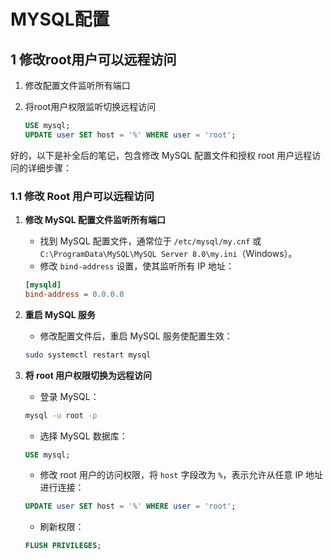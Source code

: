 # MYSQL配置

## 1 修改root用户可以远程访问

1. 修改配置文件监听所有端口
2. 将root用户权限监听切换远程访问

    ```sql
    USE mysql;
    UPDATE user SET host = '%' WHERE user = 'root';
    ```

好的，以下是补全后的笔记，包含修改 MySQL 配置文件和授权 root 用户远程访问的详细步骤：

### 1.1 修改 Root 用户可以远程访问

1. **修改 MySQL 配置文件监听所有端口**

    * 找到 MySQL 配置文件，通常位于 `/etc/mysql/my.cnf`​ 或 `C:\ProgramData\MySQL\MySQL Server 8.0\my.ini`​（Windows）。
    * 修改 `bind-address`​ 设置，使其监听所有 IP 地址：

    ```ini
    [mysqld]
    bind-address = 0.0.0.0
    ```

2. **重启 MySQL 服务**

    * 修改配置文件后，重启 MySQL 服务使配置生效：

    ```bash
    sudo systemctl restart mysql
    ```

3. **将 root 用户权限切换为远程访问**

    * 登录 MySQL：

    ```bash
    mysql -u root -p
    ```

    * 选择 MySQL 数据库：

    ```sql
    USE mysql;
    ```

    * 修改 root 用户的访问权限，将 `host`​ 字段改为 `%`​，表示允许从任意 IP 地址进行连接：

    ```sql
    UPDATE user SET host = '%' WHERE user = 'root';
    ```

    * 刷新权限：

    ```sql
    FLUSH PRIVILEGES;
    ```
